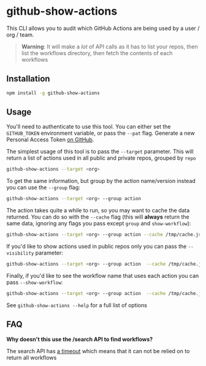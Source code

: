 # github-show-actions

This CLI allows you to audit which GitHub Actions are being used by a user / org / team.

> **Warning**: It will make a _lot_ of API calls as it has to list your repos, then list the workflows directory, then fetch the contents of each workflows

## Installation

```bash
npm install -g github-show-actions
```

## Usage

You'll need to authenticate to use this tool. You can either set the `GITHUB_TOKEN` environment variable, or pass the `--pat` flag. Generate a new Personal Access Token [on GitHub](https://github.com/settings/tokens).

The simplest usage of this tool is to pass the `--target` parameter. This will return a list of actions used in all public and private repos, grouped by `repo`

```bash
github-show-actions --target <org>
```

To get the same information, but group by the action name/version instead you can use the `--group` flag:

```bash
github-show-actions --target <org> --group action
```

The action takes quite a while to run, so you may want to cache the data returned. You can do so with the `--cache` flag (this will **always** return the same data, ignoring any flags you pass except `group` and `show-workflow`):

```bash
github-show-actions --target <org> --group action --cache /tmp/cache.json
```

If you'd like to show actions used in public repos only you can pass the `--visibility` parameter:

```bash
github-show-actions --target <org> --group action  --cache /tmp/cache.json --visibility public
```

Finally, if you'd like to see the workflow name that uses each action you can pass `--show-workflow`:

```bash
github-show-actions --target <org> --group action  --cache /tmp/cache.json --visibility public  --show-workflow
```

See `github-show-actions --help` for a full list of options

## FAQ

**Why doesn't this use the /search API to find workflows?**

The search API has [a timeout](https://developer.github.com/changes/2014-04-07-understanding-search-results-and-potential-timeouts/) which means that it can not be relied on to return all workflows
